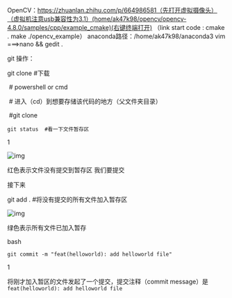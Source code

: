  OpenCV：https://zhuanlan.zhihu.com/p/664986581（先打开虚拟摄像头）（虚拟机注意usb兼容性为3.1）(home/ak47k98/opencv/opencv-4.8.0/samples/cpp/example_cmake)(右键终端打开)
（link start code :
cmake .
make
./opencv_example）
anaconda路径：/home/ak47k98/anaconda3
vim ===>nano  && gedit  .

git 操作： 

git clone <url>#下载

​    \# powershell or cmd 

​     # 进入（cd）到想要存储该代码的地方（父文件夹目录） 

​    #git clone





```
git status  #看一下文件暂存区
```

1

![img](https://cdn.xyxsw.site/boxcnm4R1ZN0WeUBuYht6zge7pd.png)

红色表示文件没有提交到暂存区 我们要提交

接下来

git add . #将没有提交的所有文件加入暂存区

![img](https://cdn.xyxsw.site/boxcnYHd076RAqfDmHjbUkeNSvg.png)

绿色表示所有文件已加入暂存

bash

```
git commit -m "feat(helloworld): add helloworld file"
```

1

将刚才加入暂区的文件发起了一个提交，提交注释（commit message）是 `feat(helloworld): add helloworld file`